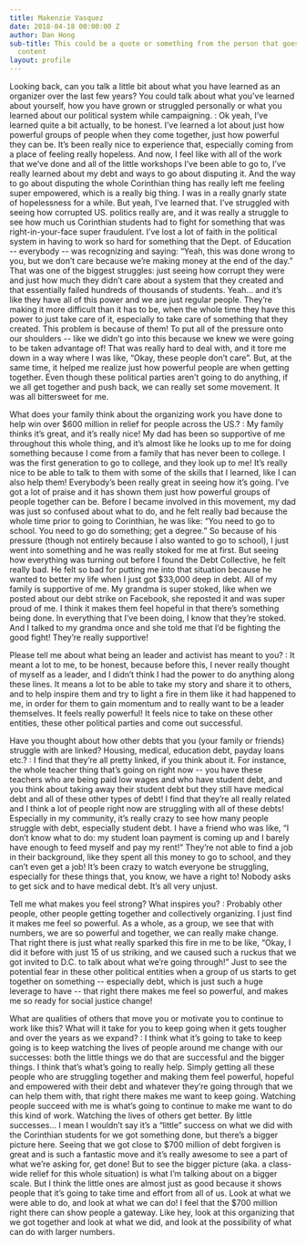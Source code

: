 ```yaml
---
title: Makenzie Vasquez
date: 2018-04-18 00:00:00 Z
author: Dan Hong
sub-title: This could be a quote or something from the person that goes here, more
  content
layout: profile
---
```


Looking back, can you talk a little bit about what you have learned as an organizer over the last few years? You could talk about what you've learned about yourself, how you have grown or struggled personally or what you learned about our political system while campaigning.
: Ok yeah, I’ve learned quite a bit actually, to be honest. I’ve learned a lot about just how powerful groups of people when they come together, just how powerful they can be. It’s been really nice to experience that, especially coming from a place of feeling really hopeless. And now, I feel like with all of the work that we’ve done and all of the little workshops I’ve been able to go to, I’ve really learned about my debt and ways to go about disputing it. And the way to go about disputing the whole Corinthian thing has really left me feeling super empowered, which is a really big thing. I was in a really gnarly state of hopelessness for a while. But yeah, I’ve learned that.
I’ve struggled with seeing how corrupted US. politics really are, and it was really a struggle to see how much us Corinthian students had to fight for something that was right-in-your-face super fraudulent. I’ve lost a lot of faith in the political system in having to work so hard for something that the Dept. of Education -- everybody -- was recognizing and saying: “Yeah, this was done wrong to you, but we don’t care because we’re making money at the end of the day.” That was one of the biggest struggles: just seeing how corrupt they were and just how much they didn’t care about a system that they created and that essentially failed hundreds of thousands of students.
Yeah… and it’s like they have all of this power and we are just regular people. They’re making it more difficult than it has to be, when the whole time they have this power to just take care of it, especially to take care of something that they created. This problem is because of them! To put all of the pressure onto our shoulders -- like we didn’t go into this because we knew we were going to be taken advantage of! That was really hard to deal with, and it tore me down in a way where I was like, “Okay, these people don’t care”. But, at the same time, it helped me realize just how powerful people are when getting together. Even though these political parties aren’t going to do anything, if we all get together and push back, we can really set some movement. It was all bittersweet for me.

What does your family think about the organizing work you have done to help win over $600 million in relief for people across the US.?
: My family thinks it’s great, and it’s really nice! My dad has been so supportive of me throughout this whole thing, and it’s almost like he looks up to me for doing something because I come from a family that has never been to college. I was the first generation to go to college, and they look up to me! It’s really nice to be able to talk to them with some of the skills that I learned, like I can also help them! Everybody’s been really great in seeing how it’s going. I’ve got a lot of praise and it has shown them just how powerful groups of people together can be.
Before I became involved in this movement, my dad was just so confused about what to do, and he felt really bad because the whole time prior to going to Corinthian, he was like: “You need to go to school. You need to go do something; get a degree.” So because of his pressure (though not entirely because I also wanted to go to school), I just went into something and he was really stoked for me at first. But seeing how everything was turning out before I found the Debt Collective, he felt really bad. He felt so bad for putting me into that situation because he wanted to better my life when I just got $33,000 deep in debt.
All of my family is supportive of me. My grandma is super stoked, like when we posted about our debt strike on Facebook, she reposted it and was super proud of me. I think it makes them feel hopeful in that there’s something being done. In everything that I’ve been doing, I know that they’re stoked. And I talked to my grandma once and she told me that I’d be fighting the good fight! They’re really supportive!

Please tell me about what being an leader and activist has meant to you?
: It meant a lot to me, to be honest, because before this, I never really thought of myself as a leader, and I didn’t think I had the power to do anything along these lines. It means a lot to be able to take my story and share it to others, and to help inspire them and try to light a fire in them like it had happened to me, in order for them to gain momentum and to really want to be a leader themselves. It feels really powerful! It feels nice to take on these other entities, these other political parties and come out successful.

Have you thought about how other debts that you (your family or friends) struggle with are linked? Housing, medical, education debt, payday loans etc.?
: I find that they’re all pretty linked, if you think about it. For instance, the whole teacher thing that’s going on right now -- you have these teachers who are being paid low wages and who have student debt, and you think about taking away their student debt but they still have medical debt and all of these other types of debt! I find that they’re all really related and I think a lot of people right now are struggling with all of these debts! Especially in my community, it’s really crazy to see how many people struggle with debt, especially student debt. I have a friend who was like, “I don’t know what to do: my student loan payment is coming up and I barely have enough to feed myself and pay my rent!” They’re not able to find a job in their background, like they spent all this money to go to school, and they can’t even get a job! It’s been crazy to watch everyone be struggling, especially for these things that, you know, we have a right to! Nobody asks to get sick and to have medical debt. It’s all very unjust.

Tell me what makes you feel strong? What inspires you?
: Probably other people, other people getting together and collectively organizing. I just find it makes me feel so powerful. As a whole, as a group, we see that with numbers, we are so powerful and together, we can really make change. That right there is just what really sparked this fire in me to be like, “Okay, I did it before with just 15 of us striking, and we caused such a ruckus that we got invited to D.C. to talk about what we’re going through!” Just to see the potential fear in these other political entities when a group of us starts to get together on something -- especially debt, which is just such a huge leverage to have -- that right there makes me feel so powerful, and makes me so ready for social justice change!

What are qualities of others that move you or motivate you to continue to work like this? What will it take for you to keep going when it gets tougher and over the years as we expand?
: I think what it’s going to take to keep going is to keep watching the lives of people around me change with our successes: both the little things we do that are successful and the bigger things. I think that’s what’s going to really help. Simply getting all these people who are struggling together and making them feel powerful, hopeful and empowered with their debt and whatever they’re going through that we can help them with, that right there makes me want to keep going. Watching people succeed with me is what’s going to continue to make me want to do this kind of work. Watching the lives of others get better.
    By little successes… I mean I wouldn’t say it’s a “little” success on what we did with the Corinthian students for we got something done, but there’s a bigger picture here. Seeing that we got close to $700 million of debt forgiven is great and is such a fantastic move and it’s really awesome to see a part of what we’re asking for, get done! But to see the bigger picture (aka. a class-wide relief for this whole situation) is what I’m talking about on a bigger scale. But I think the little ones are almost just as good because it shows people that it’s going to take time and effort from all of us. Look at what we were able to do, and look at what we can do! I feel that the $700 million right there can show people a gateway. Like hey, look at this organizing that we got together and look at what we did, and look at the possibility of what can do with larger numbers.
